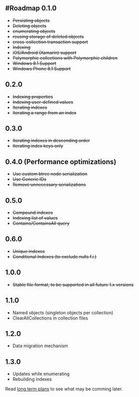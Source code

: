 #Roadmap
0.1.0
-
- ~~Persisting objects~~
- ~~Deleting objects~~
- ~~enumerating objects~~
- ~~reusing storage of deleted objects~~
- ~~cross-collection transaction support~~
- ~~Indexing~~
- ~~iOS/Android (Xamarin) support~~
- ~~Polymorphic collections with Polymorphic children~~
- ~~Windows 8.1 Support~~
- ~~Windows Phone 8.1 Support~~

0.2.0
-
- ~~Indexing properties~~
- ~~Indexing user-defined values~~
- ~~Iterating indexes~~
- ~~Iterating a range from an index~~

0.3.0
-
- ~~Iterating indexes in descending order~~
- ~~Iterating index keys only~~

0.4.0 (Performance optimizations)
-
- ~~Use custom btree node serialization~~
- ~~Use Generic IDs~~
- ~~Remove unnecessary serializations~~

0.5.0
-
- ~~Compound indexes~~
- ~~Indexing list of values~~
- ~~Contains/ContainsAll query~~

0.6.0
-
- ~~Unique indexes~~
- ~~Conditional Indexes (to exclude nulls f.i.)~~

1.0.0
-
- ~~Stable file format, to be supported in all future 1.x versions~~

1.1.0
-
- Named objects (singleton objects per collection)
- ClearAllCollections in collection files

1.2.0
-
- Data migration mechanism

1.3.0
-
- Updates while enumerating
- Rebuilding indexes

Read [long term plans](longterm.md) to see what may be comming later.





